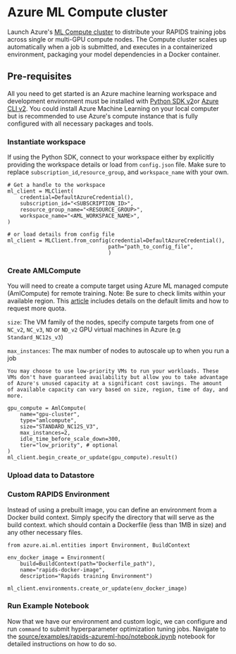 # Azure ML Compute cluster

Launch Azure's [ML Compute cluster](https://learn.microsoft.com/en-us/azure/machine-learning/how-to-create-attach-compute-cluster?tabs=python) to distribute your RAPIDS training jobs across single or multi-GPU compute nodes. The Compute cluster scales up automatically when a job is submitted, and executes in a containerized environment, packaging your model dependencies in a Docker container.

## Pre-requisites

All you need to get started is an Azure machine learning workspace and development environment must be installed with [Python SDK v2](https://learn.microsoft.com/en-us/python/api/overview/azure/ai-ml-readme?view=azure-python)or [Azure CLI v2](https://learn.microsoft.com/en-us/azure/machine-learning/how-to-configure-cli?tabs=public). You could install Azure Machine Learning on your local computer but is recommended to use Azure's compute instance that is fully configured with all necessary packages and tools.

### Instantiate workspace

If using the Python SDK, connect to your workspace either by explicitly providing the workspace details or load from `config.json` file.
Make sure to replace `subscription_id`,`resource_group`, and `workspace_name` with your own.

```console
# Get a handle to the workspace
ml_client = MLClient(
    credential=DefaultAzureCredential(),
    subscription_id="<SUBSCRIPTION_ID>",
    resource_group_name="<RESOURCE_GROUP>",
    workspace_name="<AML_WORKSPACE_NAME>",
)

# or load details from config file
ml_client = MLClient.from_config(credential=DefaultAzureCredential(),
                                path="path_to_config_file",
                                )
```

### Create AMLCompute

You will need to create a compute target using Azure ML managed compute (AmlCompute) for remote training. Note: Be sure to check limits within your available region. This [article](link) includes details on the default limits and how to request more quota.

`size`: The VM family of the nodes, specify compute targets from one of `NC_v2`, `NC_v3`, `ND` or `ND_v2` GPU virtual machines in Azure (e.g `Standard_NC12s_v3`)

`max_instances`: The max number of nodes to autoscale up to when you run a job

```{note}
You may choose to use low-priority VMs to run your workloads. These VMs don't have guaranteed availability but allow you to take advantage of Azure's unused capacity at a significant cost savings. The amount of available capacity can vary based on size, region, time of day, and more.
```

```console
gpu_compute = AmlCompute(
    name="gpu-cluster",
    type="amlcompute",
    size="STANDARD_NC12S_V3",
    max_instances=2,
    idle_time_before_scale_down=300,
    tier="low_priority", # optional
)
ml_client.begin_create_or_update(gpu_compute).result()
```

### Upload data to Datastore

### Custom RAPIDS Environment

Instead of using a prebuilt image, you can define an environment from a Docker build context. Simply specify the directory that will serve as the build context. which should contain a Dockerfile (less than 1MB in size) and any other necessary files.

```console
from azure.ai.ml.entities import Environment, BuildContext

env_docker_image = Environment(
    build=BuildContext(path="Dockerfile_path"),
    name="rapids-docker-image",
    description="Rapids training Environment")

ml_client.environments.create_or_update(env_docker_image)
```

### Run Example Notebook

Now that we have our environment and custom logic, we can configure and run `command` to submit hyperparameter optimization tuning jobs.
Navigate to the [source/examples/rapids-azureml-hpo/notebook.ipynb](/examples/rapids-azureml-hpo/notebook) notebook for detailed instructions on how to do so.
